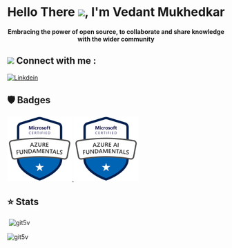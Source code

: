 
<h1 align="center">Hello There <img src="https://media.giphy.com/media/hvRJCLFzcasrR4ia7z/giphy.gif" width="30px">, I'm Vedant Mukhedkar</h1>
<h4 align="center">Embracing the power of open source, to collaborate and share knowledge with the wider community</h4>

<div>
    <h2><img src="https://media.giphy.com/media/2Wg89Ea84IMmkxMngo/giphy.gif" height="20"> Connect with me :</h2>
</div>



[![Linkdein](https://img.shields.io/badge/Vedant_Mukhedkar-0077B5?style=for-the-badge&logo=linkedin&logoColor=white)](https://www.linkedin.com/in/vedant-mukhedkar-4864881b0/)

## :shield:  Badges 
<div>
    <a href="https://learn.microsoft.com/api/credentials/share/en-us/VedantMukhedkar-2865/B855DDFAADB6A8CB?sharingId=49F6BEB17CF5DC78 ">
        <img src="https://github.com/Pankaj6198/Pankaj6198/blob/main/azure-fundamentals.png" width="150 px" height = "150px" >
     </a>   
    <a href="https://learn.microsoft.com/api/credentials/share/en-us/VedantMukhedkar-2865/FBBF1C4C2C682649?sharingId=49F6BEB17CF5DC78">
        <img src="https://github.com/Pankaj6198/Pankaj6198/blob/main/AZAI2.png" width="150 px" height = "150px" > 
     </a>
  </div> 

## :star: Stats  
<p>&nbsp;<img align="center" src="https://github-readme-stats.vercel.app/api?username=git5v&show_icons=true&locale=en" alt="git5v" /></p>

<p><img align="center" src="https://github-readme-streak-stats.herokuapp.com/?user=git5v&" alt="git5v" /></p>


